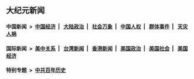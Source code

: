 ## 大纪元新闻

#### 中国新闻 &nbsp;>&nbsp; [中国经济](indexes/ncid283/README.md?01110445) &nbsp;| &nbsp; [大陆政治](indexes/ncid277/README.md?01110445) &nbsp;| &nbsp; [社会万象](indexes/ncid282/README.md?01110445) &nbsp;| &nbsp; [中国人权](indexes/ncid278/README.md?01110445) &nbsp;| &nbsp; [群体事件](indexes/ncid279/README.md?01110445) &nbsp;| &nbsp; [天灾人祸](indexes/ncid280/README.md?01110445)

#### 国际新闻 &nbsp;>&nbsp; [美中关系](indexes/nf1412576/README.md?01110445) &nbsp;| &nbsp; [台湾新闻](indexes/ncid1349361/README.md?01110445) &nbsp;| &nbsp; [香港新闻](indexes/ncid1349362/README.md?01110445) &nbsp;| &nbsp; [美国政治](indexes/ncid1078159/README.md?01110445) &nbsp;| &nbsp; [美国社会](indexes/ncid1078160/README.md?01110445) &nbsp;| &nbsp; [美国经济](indexes/ncid1078158/README.md?01110445)

#### 特别专题 &nbsp;>&nbsp; [中共百年历史](https://github.com/epoch-news/epoch-special/blob/master/README.md?01110445)  
